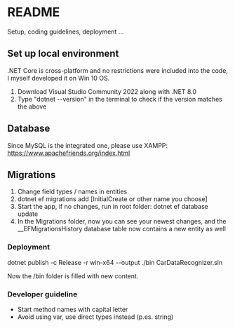 ﻿# README #
Setup, coding guidelines, deployment ...

## Set up local environment
.NET Core is cross-platform and no restrictions were included into the code, I myself developed it on Win 10 OS.

1. Download Visual Studio Community 2022 along with .NET 8.0
2. Type "dotnet --version" in the terminal to check if the version matches the above

## Database
Since MySQL is the integrated one, please use XAMPP: https://www.apachefriends.org/index.html

## Migrations
1. Change field types / names in entities
2. dotnet ef migrations add [InitialCreate or other name you choose]
3. Start the app, if no changes, run in root folder: dotnet ef database update
4. In the Migrations folder, now you can see your newest changes, and the __EFMigrationsHistory database table now contains a new entity as well

### Deployment
dotnet publish -c Release -r win-x64 --output ./bin CarDataRecognizer.sln

Now the /bin folder is filled with new content.

### Developer guideline ###

* Start method names with capital letter
* Avoid using var, use direct types instead (p.es. string)
